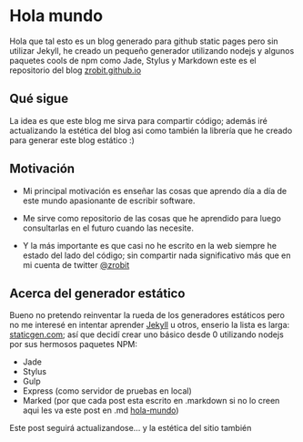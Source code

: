# Hola mundo

Hola que tal esto es un blog generado para github static pages pero sin utilizar
Jekyll, he creado un pequeño generador utilizando nodejs y algunos paquetes
cools de npm como Jade, Stylus y Markdown este es el repositorio del blog
[zrobit.github.io](https://github.com/zrobit/zrobit.github.io)

## Qué sigue
La idea es que este blog me sirva para compartir código; además iré actualizando
la estética del blog asi como también la librería que he creado para generar
este blog estático :)

## Motivación
- Mi principal motivación es enseñar las cosas que aprendo día a día de este mundo
apasionante de escribir software.

- Me sirve como repositorio de las cosas que he aprendido para luego
consultarlas en el futuro cuando las necesite.

- Y la más importante es que casi no he escrito en la web siempre he estado del
lado del código; sin compartir nada significativo más que en mi cuenta de twitter
[@zrobit](https://twitter.com/zrobit)

## Acerca del generador estático
Bueno no pretendo reinventar la rueda de los generadores estáticos pero no me
interesé en intentar aprender [Jekyll](https://jekyllrb.com/) u otros, enserio
la lista es larga: [staticgen.com](https://www.staticgen.com/); así que
decidí crear uno básico desde 0 utilizando nodejs por sus hermosos paquetes NPM:
- Jade
- Stylus
- Gulp
- Express (como servidor de pruebas en local)
- Marked (por que cada post esta escrito en .markdown si no lo creen aqui les va
este post en .md
[hola-mundo](https://raw.githubusercontent.com/zrobit/zrobit.github.io/master/_posts/hola-mundo.md))

Este post seguirá actualizandose... y la estética del sitio también
